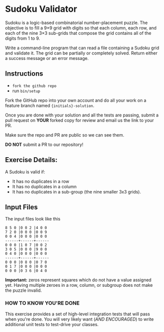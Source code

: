 # Sudoku Validator

Sudoku is a logic-based combinatorial number-placement puzzle. The objective is to fill a 9×9 grid with digits so that each column, each row, and each of the nine 3×3 sub-grids that compose the grid contains all of the digits from 1 to 9.

Write a command-line program that can read a file containing a Sudoku grid and validate it. The grid can be partially or completely solved. Return either a success message or an error message.

## Instructions

- `fork the github repo`
- run `bin/setup`

Fork the GitHub repo into your own account and do all your work on a feature branch named `{initials}-solution`.  

Once you are done with your solution and all the tests are passing, submit a pull request on **YOUR** forked copy for review and email us the link to your PR.

Make sure the repo and PR are public so we can see them.

**DO NOT** submit a PR to our repository!


## Exercise Details:
A Sudoku is valid if:

- It has no duplicates in a row
- It has no duplicates in a column
- It has no duplicates in a sub-group (the nine smaller 3x3 grids).

## Input Files

The input files look like this

```
8 5 0 |0 0 2 |4 0 0 
7 2 0 |0 0 0 |0 0 9 
0 0 4 |0 0 0 |0 0 0 
------+------+------
0 0 0 |1 0 7 |0 0 2 
3 0 5 |0 0 0 |9 0 0 
0 4 0 |0 0 0 |0 0 0 
------+------+------
0 0 0 |0 8 0 |0 7 0 
0 1 7 |0 0 0 |0 0 0 
0 0 0 |0 3 6 |0 4 0 
```

**Important:** zeros represent squares which do not have a value assigned yet. Having multiple zeroes in a row, column, or subgroup does not make the puzzle invalid.

### HOW TO KNOW YOU'RE DONE

This exercise provides a set of high-level integration tests that will pass when you're done. 
You will very likely want (*AND ENCOURAGED*) to write additional unit tests to test-drive your classes.

